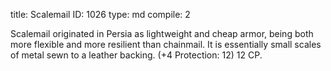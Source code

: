 title:          Scalemail
ID:             1026
type:           md
compile:        2



Scalemail originated in Persia as lightweight and cheap armor, being both more flexible and more resilient than chainmail. It is essentially small scales of metal sewn to a leather backing. (+4 Protection: 12) 12 CP.